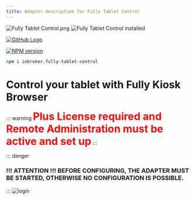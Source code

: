 ```yaml
---
title: Adapter description for Fully Tablet Control
---
```

<img class="image" src="/images/media/Fully-Tablet-Control/fully-tablet-control.png#center" alt="Fully Tablet Control.png" title="Fully Tablet Control" />
<img src="https://iobroker.live/badges/fully-tablet-control-installed.svg#center#install" alt="Fully Tablet Control installed" title="Fully Tablet Control installed" />

[![GitHub Logo](/images/GitHub.png#icons)](https://github.com/xXBJXx/ioBroker.fully-tablet-control)

[![NPM version](https://img.shields.io/npm/v/iobroker.fully-tablet-control.svg?logo=npm#NPM)](https://www.npmjs.com/package/iobroker.fully-tablet-control)
``` shell
npm i iobroker.fully-tablet-control
```

# Control your tablet with Fully Kiosk Browser
::: warning
**<span style="color:red; font-size:2em" >Plus License required and Remote Administration must be active and set up</span>**
::: 

::: danger
### !!! ATTENTION !!! BEFORE CONFIGURING, THE ADAPTER MUST BE STARTED, OTHERWISE NO CONFIGURATION IS POSSIBLE.
:::
![login](/images/media/Fully-Tablet-Control/Adapter_Offline.png)

